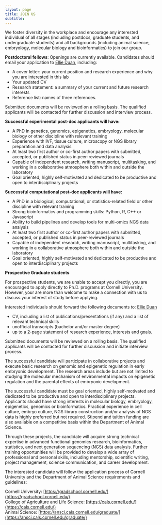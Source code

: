 ```yaml
---
layout: page
title: JOIN US
subtitle: 
---
```


We foster diversity in the workplace and encourage any interested individual of all stages (including postdocs, graduate students, and undergraduate students) and all backgrounds (including animal science, embryology, molecular biology and bioinformatics) to join our group.


**Postdoctoral fellows**: Openings are currently available. Candidates should email your application to [Ellie Duan](jingyue.duan@gmail.com), including:  

* A cover letter: your current position and research experience and why you are interested in this lab
* Your updated CV  
* Research statement: a summary of your current and future research interests  
* Reference list: names of three references.

Submitted documents will be reviewed on a rolling basis. The qualified applicants will be contacted for further discussion and interview process. 

**Successful experimental post-doc applicants will have:**

* A PhD in genetics, genomics, epigenetics, embryology, molecular biology or other discipline with relevant training
* Experience with IVF, tissue culture, microscopy or NGS library preparation and data analysis
* At least two first author or co-first author papers with submitted, accepted, or published status in peer-reviewed journals
* Capable of independent research, writing manuscript, multitasking, and working in a collaborative atmosphere both within and outside the laboratory
* Goal oriented, highly self-motivated and dedicated to be productive and open to interdisciplinary projects


**Successful computational post-doc applicants will have:**

* A PhD in a biological, computational, or statistics-related field or other discipline with relevant training 
* Strong bioinformatics and programming skills: Python, R, C++ or Javascript   
* Ability to build pipelines and develop tools for multi-omics NGS data analysis
* At least two first author or co-first author papers with submitted, accepted, or published status in peer-reviewed journals
* Capable of independent research, writing manuscript, multitasking, and working in a collaborative atmosphere both within and outside the laboratory
* Goal oriented, highly self-motivated and dedicated to be productive and open to interdisciplinary projects


**Prospective Graduate students**

For prospective students, we are unable to accept you directly, you are encouraged to apply directly to Ph.D. programs at Cornell University. However, your are more than welcome to make a connection with us to discuss your interest of study before applying. 

Interested individuals should forward the following documents to:
[Ellie Duan](jingyue.duan@gmail.com)

* CV, including a list of publications/presentations (if any) and a list of relevant technical skills
* unofficial transcripts (bachelor and/or master degree)
* up to a 2-page statement of research experience, interests and goals. 

Submitted documents will be reviewed on a rolling basis. The qualified applicants will be contacted for further discussion and initiate interview process. 

The successful candidate will participate in collaborative projects and execute basic research on genomic and epigenetic regulation in early embryonic development. The research areas include but are not limited to studying the molecular mechanism of environmental impacts on epigenetic regulation and the parental effects of embryonic development. 

The successful candidate must be goal oriented, highly self-motivated and dedicated to be productive and open to interdisciplinary projects. Applicants should have strong interests in molecular biology, embryology, epigenetics, genomics or bioinformatics. Practical experience in cell culture, embryo culture, NGS library construction and/or analysis of NGS data is highly preferred but not required. Stipend and tuition funding are also available on a competitive basis within the Department of Animal Science.

Through these projects, the candidate will acquire strong technical expertise in advanced functional genomics research, bioinformatics, statistics, and next generation sequencing (NGS) data analysis. Further training opportunities will be provided to develop a wide array of professional and personal skills, including mentorship, scientific writing, project management, science communication, and career development.


The interested candidate will follow the application process of Cornell University and the Department of Animal Science requirements and guidelines:  

Cornell University: [https://gradschool.cornell.edu/](https://gradschool.cornell.edu/)  
College of Agriculture and Life Science: [https://cals.cornell.edu/](https://cals.cornell.edu/)  
Animal Science: [https://ansci.cals.cornell.edu/graduate/](https://ansci.cals.cornell.edu/graduate/)



